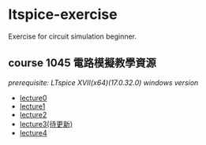 # ltspice-exercise
Exercise for circuit simulation beginner.

## course 1045 電路模擬教學資源
*prerequisite: LTspice XVII(x64)(17.0.32.0) windows version*
+ [lecture0](https://github.com/bear917/ltspice-exercise/blob/main/lecture0/lecture0.md)
+ [lecture1](https://github.com/bear917/ltspice-exercise/blob/main/lecture1/lecture1.md)
+ [lecture2](https://github.com/bear917/ltspice-exercise/blob/main/lecture2/lecture2.md)
+ [lecture3(待更新)](https://github.com/bear917/ltspice-exercise/blob/main/lecture3/lecture3.md)
+ [lecture4](https://github.com/bear917/ltspice-exercise/blob/main/lecture4/lecture4.md)